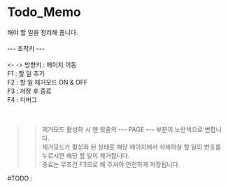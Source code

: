 # Todo_Memo
해야 할 일을 정리해 줍니다.
</br></br>
--- 조작키 ---
</br></br>
<- -> 방향키 : 페이지 이동</br>
F1 : 할 일 추가</br>
F2 : 할 일 제거모드 ON & OFF</br>
F3 : 저장 후 종료</br>
F4 : 디버그</br>
</br></br>
>>제거모드 활성화 시 맨 윗줄의 --- PAGE --- 부분이 노란색으로 변합니다.</br>
>>제거모드가 활성화 된 상태로 해당 페이지에서 삭제하실 할 일의 번호를 누르시면 해당 할 일이 제거됩니다.</br>
>>종료는 무조건 F3으로 해 주셔야 안전하게 저장됩니다.</br>

#TODO :
